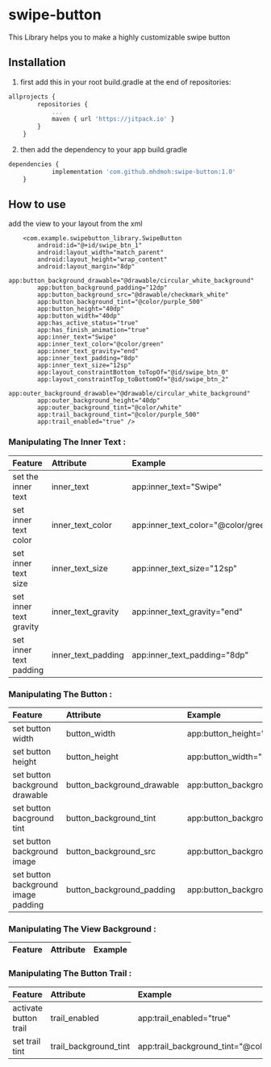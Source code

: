 # swipe-button
This Library helps you to make a highly customizable swipe button

## Installation
1. first add this in your root build.gradle at the end of repositories:

```js
allprojects {
		repositories {
			...
			maven { url 'https://jitpack.io' }
		}
	}
```
2.  then add the dependency to your app build.gradle 
```js
dependencies {
	        implementation 'com.github.mhdmoh:swipe-button:1.0'
	}
```

## How to use
add the view to your layout from the xml
```
    <com.example.swipebutton_library.SwipeButton
        android:id="@+id/swipe_btn_1"
        android:layout_width="match_parent"
        android:layout_height="wrap_content"
        android:layout_margin="8dp"
        app:button_background_drawable="@drawable/circular_white_background"
        app:button_background_padding="12dp"
        app:button_background_src="@drawable/checkmark_white"
        app:button_background_tint="@color/purple_500"
        app:button_height="40dp"
        app:button_width="40dp"
        app:has_active_status="true"
        app:has_finish_animation="true"
        app:inner_text="Swipe"
        app:inner_text_color="@color/green"
        app:inner_text_gravity="end"
        app:inner_text_padding="8dp"
        app:inner_text_size="12sp"
        app:layout_constraintBottom_toTopOf="@id/swipe_btn_0"
        app:layout_constraintTop_toBottomOf="@id/swipe_btn_2"
        app:outer_background_drawable="@drawable/circular_white_background"
        app:outer_background_height="40dp"
        app:outer_background_tint="@color/white"
        app:trail_background_tint="@color/purple_500"
        app:trail_enabled="true" />

```
### Manipulating The Inner Text :

| Feature                  | Attribute          | Example                             |
| :---                     |    :----           |                                :--- |
| set the inner text       | inner_text         | app:inner_text="Swipe"              |
| set inner text color     | inner_text_color   | app:inner_text_color="@color/green" |
| set inner text size      | inner_text_size    | app:inner_text_size="12sp"          |
| set inner text gravity   | inner_text_gravity | app:inner_text_gravity="end"        |
| set inner text padding   | inner_text_padding | app:inner_text_padding="8dp"        |

### Manipulating The Button :

| Feature                             | Attribute                  | Example                                                              |
|:---                                 | :---                       | :---                                                                 |
| set button width                    | button_width               | app:button_height="40dp"                                             |
| set button height                   | button_height              | app:button_width="40dp"                                              |
| set button background drawable      | button_background_drawable | app:button_background_drawable="@drawable/circular_white_background" |
| set button bacground tint           | button_background_tint     | app:button_background_tint="@color/purple_500"                       |
| set button background image         | button_background_src      | app:button_background_src="@drawable/checkmark_white"                |
| set button background image padding | button_background_padding  | app:button_background_padding="12dp"                                 |

### Manipulating The View Background :

| Feature | Attribute | Example |
|:---     | :---      | :---    |

### Manipulating The Button Trail :

| Feature              | Attribute             | Example                                       |
|:---                  | :---                  | :---                                          |
|activate button trail | trail_enabled         | app:trail_enabled="true"                      |
|set trail tint        | trail_background_tint | app:trail_background_tint="@color/purple_500" |
